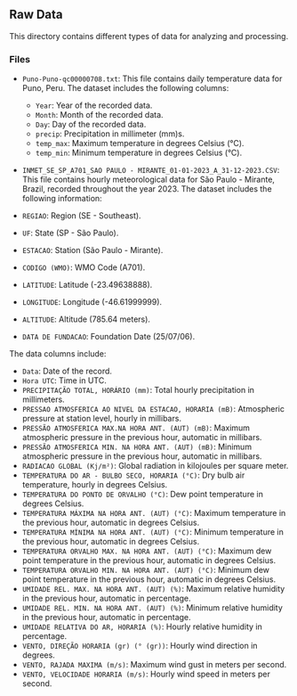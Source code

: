 ## Raw Data

This directory contains different types of data for analyzing and processing. 

### Files

- `Puno-Puno-qc00000708.txt`: This file contains daily temperature data for Puno, Peru. The dataset includes the following columns:
  - `Year`: Year of the recorded data.
  - `Month`: Month of the recorded data.
  - `Day`: Day of the recorded data.
  - `precip`: Precipitation in millimeter (mm)s.
  - `temp_max`: Maximum temperature in degrees Celsius (°C).
  - `temp_min`: Minimum temperature in degrees Celsius (°C).

- `INMET_SE_SP_A701_SAO PAULO - MIRANTE_01-01-2023_A_31-12-2023.CSV`: This file contains hourly meteorological data for São Paulo - Mirante, Brazil, recorded throughout the year 2023. The dataset includes the following information:
- `REGIAO`: Region (SE - Southeast).
- `UF`: State (SP - São Paulo).
- `ESTACAO`: Station (São Paulo - Mirante).
- `CODIGO (WMO)`: WMO Code (A701).
- `LATITUDE`: Latitude (-23.49638888).
- `LONGITUDE`: Longitude (-46.61999999).
- `ALTITUDE`: Altitude (785.64 meters).
- `DATA DE FUNDACAO`: Foundation Date (25/07/06).

The data columns include:
- `Data`: Date of the record.
- `Hora UTC`: Time in UTC.
- `PRECIPITAÇÃO TOTAL, HORÁRIO (mm)`: Total hourly precipitation in millimeters.
- `PRESSAO ATMOSFERICA AO NIVEL DA ESTACAO, HORARIA (mB)`: Atmospheric pressure at station level, hourly in millibars.
- `PRESSÃO ATMOSFERICA MAX.NA HORA ANT. (AUT) (mB)`: Maximum atmospheric pressure in the previous hour, automatic in millibars.
- `PRESSÃO ATMOSFERICA MIN. NA HORA ANT. (AUT) (mB)`: Minimum atmospheric pressure in the previous hour, automatic in millibars.
- `RADIACAO GLOBAL (Kj/m²)`: Global radiation in kilojoules per square meter.
- `TEMPERATURA DO AR - BULBO SECO, HORARIA (°C)`: Dry bulb air temperature, hourly in degrees Celsius.
- `TEMPERATURA DO PONTO DE ORVALHO (°C)`: Dew point temperature in degrees Celsius.
- `TEMPERATURA MÁXIMA NA HORA ANT. (AUT) (°C)`: Maximum temperature in the previous hour, automatic in degrees Celsius.
- `TEMPERATURA MÍNIMA NA HORA ANT. (AUT) (°C)`: Minimum temperature in the previous hour, automatic in degrees Celsius.
- `TEMPERATURA ORVALHO MAX. NA HORA ANT. (AUT) (°C)`: Maximum dew point temperature in the previous hour, automatic in degrees Celsius.
- `TEMPERATURA ORVALHO MIN. NA HORA ANT. (AUT) (°C)`: Minimum dew point temperature in the previous hour, automatic in degrees Celsius.
- `UMIDADE REL. MAX. NA HORA ANT. (AUT) (%)`: Maximum relative humidity in the previous hour, automatic in percentage.
- `UMIDADE REL. MIN. NA HORA ANT. (AUT) (%)`: Minimum relative humidity in the previous hour, automatic in percentage.
- `UMIDADE RELATIVA DO AR, HORARIA (%)`: Hourly relative humidity in percentage.
- `VENTO, DIREÇÃO HORARIA (gr) (° (gr))`: Hourly wind direction in degrees.
- `VENTO, RAJADA MAXIMA (m/s)`: Maximum wind gust in meters per second.
- `VENTO, VELOCIDADE HORARIA (m/s)`: Hourly wind speed in meters per second.
